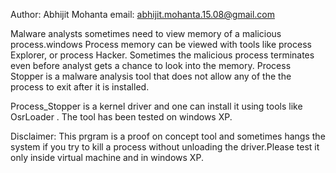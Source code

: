 Author: Abhijit Mohanta
email: abhijit.mohanta.15.08@gmail.com

Malware analysts sometimes need to view memory of a malicious process.windows Process memory can be viewed with tools like process Explorer, or process Hacker. Sometimes the malicious process terminates even before analyst gets a chance to look into the memory.
Process Stopper is a malware analysis tool that does not allow any of the the process to exit after it is installed. 

Process_Stopper is a kernel driver and one can install it using tools like OsrLoader . The tool has been tested on windows XP. 

Disclaimer: This prgram is  a proof on concept tool and sometimes hangs the system if you try to kill a process without unloading the driver.Please test it only inside virtual machine and in windows XP. 

